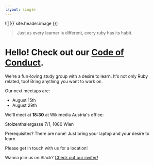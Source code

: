 ```yaml
---
layout: single
---
```


![]({{ site.header.image }})
> Just as every learner is different, every ruby has its habit.


# Hello! Check out our [Code of Conduct](/conduct).

We're a fun-loving study group with a desire to learn. It's not only Ruby related, too! Bring anything you want to work on.

Our next meetups are:

- August 15th
- August 29th

We'll meet at **18:30** at Wikimedia Austria's office:

Stolzenthalergasse 7/1, 1080 Wien

Prerequisites? There are none! Just bring your laptop and your desire to learn.

Please get in touch with us for a location!

Wanna join us on Slack? [Check out our inviter!](http://rubyhabits.herokuapp.com/)


